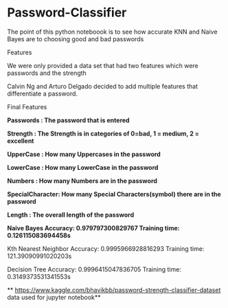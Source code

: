 # Password-Classifier

The point of this python noteboook is to see how accurate KNN and Naive Bayes are to choosing good and bad passwords

Features

We were only provided a data set that had two features which were passwords and the strength

Calvin Ng and Arturo Delgado decided to add multiple features that differentiate a password.

Final Features

**Passwords : The password that is entered**

**Strength : The Strength is in categories of 0=bad, 1 = medium, 2 = excellent**

**UpperCase : How many Uppercases in the password**

**LowerCase : How many LowerCase in the password**

**Numbers : How many Numbers are in the password**

**SpecialCharacter: How many Special Characters(symbol) there are in the password**

**Length : The overall length of the password**


**Naive Bayes
Accuracy:  0.979797300829767
Training time: 0.126115083694458s**
 
Kth Nearest Neighbor
Accuracy:  0.9995966928816293
Training time: 121.39090991020203s
 
Decision Tree
Accuracy:  0.9996415047836705
Training time: 0.3149373531341553s

** https://www.kaggle.com/bhavikbb/password-strength-classifier-dataset data used for jupyter notebook**
